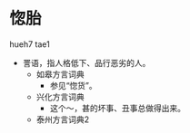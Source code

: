 # 惚胎
hueh7 tae1
+ 詈语，指人格低下、品行恶劣的人。
  * 如皋方言词典
    + 参见“惚货”。
  * 兴化方言词典
    - 这个～，甚的坏事、丑事总做得出来。
  * 泰州方言词典2

